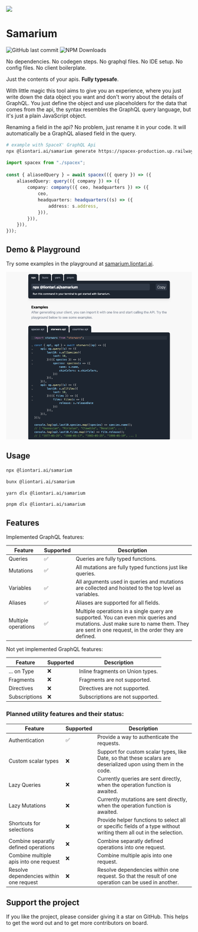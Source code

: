 ![](https://samarium.liontari.ai/assets/demo-CavLQwfh.gif)

# Samarium

![GitHub last commit](https://img.shields.io/github/last-commit/liontariai/samarium)
![NPM Downloads](https://img.shields.io/npm/dm/%40liontari.ai%2Fsamarium)

No dependencies. No codegen steps. No graphql files. No IDE setup. No config files. No client boilerplate.

Just the contents of your apis. **Fully typesafe**.

With little magic this tool aims to give you an experience, where you just write down the data object you want and don't worry about the details of GraphQL.
You just define the object and use placeholders for the data that comes from the api, the syntax resembles the GraphQL query language, but it's just a plain JavaScript object.

Renaming a field in the api? No problem, just rename it in your code. It will automatically be a GraphQL aliased field in the query.

```bash
# example with SpaceX' GraphQL Api
npx @liontari.ai/samarium generate https://spacex-production.up.railway.app spacex.ts
```

```typescript
import spacex from "./spacex";

const { aliasedQuery } = await spacex(({ query }) => ({
    aliasedQuery: query(({ company }) => ({
        company: company(({ ceo, headquarters }) => ({
            ceo,
            headquarters: headquarters((s) => ({
                address: s.address,
            })),
        })),
    })),
}));
```

## Demo & Playground

Try some examples in the playground at [samarium.liontari.ai](https://samarium.liontari.ai).

![Demo](./docs/images/screenshot1.png)

## Usage

```bash
npx @liontari.ai/samarium
```

```bash
bunx @liontari.ai/samarium
```

```bash
yarn dlx @liontari.ai/samarium
```

```bash
pnpm dlx @liontari.ai/samarium
```

## Features

Implemented GraphQL features:

| Feature             | Supported | Description                                                                                                                                                                            |
| ------------------- | --------- | -------------------------------------------------------------------------------------------------------------------------------------------------------------------------------------- |
| Queries             | ✅        | Queries are fully typed functions.                                                                                                                                                     |
| Mutations           | ✅        | All mutations are fully typed functions just like queries.                                                                                                                             |
| Variables           | ✅        | All arguments used in queries and mutations are collected and hoisted to the top level as variables.                                                                                   |
| Aliases             | ✅        | Aliases are supported for all fields.                                                                                                                                                  |
| Multiple operations | ✅        | Multiple operations in a single query are supported. You can even mix queries and mutations. Just make sure to name them. They are sent in one request, in the order they are defined. |

Not yet implemented GraphQL features:

| Feature       | Supported | Description                      |
| ------------- | --------- | -------------------------------- |
| ... on Type   | ❌        | Inline fragments on Union types. |
| Fragments     | ❌        | Fragments are not supported.     |
| Directives    | ❌        | Directives are not supported.    |
| Subscriptions | ❌        | Subscriptions are not supported. |

### Planned utility features and their status:

| Feature                                 | Supported | Description                                                                                                        |
| --------------------------------------- | --------- | ------------------------------------------------------------------------------------------------------------------ |
| Authentication                          | ✅        | Provide a way to authenticate the requests.                                                                        |
| Custom scalar types                     | ❌        | Support for custom scalar types, like Date, so that these scalars are deserialized upon using them in the code.    |
| Lazy Queries                            | ❌        | Currently queries are sent directly, when the operation function is awaited.                                       |
| Lazy Mutations                          | ❌        | Currently mutations are sent directly, when the operation function is awaited.                                     |
| Shortcuts for selections                | ❌        | Provide helper functions to select all or specific fields of a type without writing them all out in the selection. |
| Combine separatly defined operations    | ❌        | Combine separatly defined operations into one request.                                                             |
| Combine multiple apis into one request  | ❌        | Combine multiple apis into one request.                                                                            |
| Resolve dependencies within one request | ❌        | Resolve dependencies within one request. So that the result of one operation can be used in another.               |

## Support the project

If you like the project, please consider giving it a star on GitHub. This helps to get the word out and to get more contributors on board.
